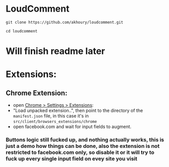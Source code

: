 LoudComment
====

```
git clone https://github.com/akhoury/loudcomment.git

cd loudcomment

```


# Will finish readme later

# Extensions:
## Chrome Extension:
* open [Chrome > Settings > Extensions](chrome://extensions/):
* "Load unpacked extension..", then point to the directory of the ```manifest.json``` file, in this case it's in ```src/client/browsers_extensions/chrome```
* open facebook.com and wait for input fields to augment.

### Buttons logic still fucked up, and nothing actually works, this is just a demo how things can be done, also the extension is not restricted to facebook.com only, so disable it or it will try to fuck up every single input field on evey site you visit